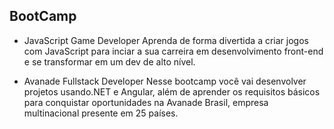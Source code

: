 ## BootCamp

- JavaScript Game Developer
Aprenda de forma divertida a criar jogos com JavaScript para inciar a sua carreira em desenvolvimento front-end e se transformar em um dev de alto nível.

- Avanade Fullstack Developer
Nesse bootcamp você vai desenvolver projetos usando.NET e Angular, além de aprender os requisitos básicos para conquistar oportunidades na Avanade Brasil, empresa multinacional presente em 25 países.